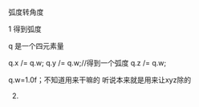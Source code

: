 


##
 弧度转角度

1 得到弧度

q 是一个四元素量

q.x /= q.w;
q.y /= q.w;//得到一个弧度
q.z /= q.w;

q.w=1.0f；不知道用来干嘛的
听说本来就是用来让xyz除的

2.
